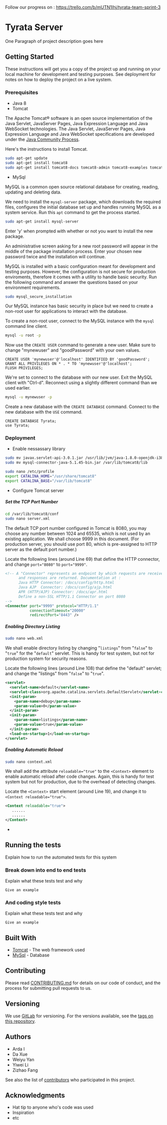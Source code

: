 Follow our progress on : https://trello.com/b/mUTN1Ihj/tyrata-team-sprint-3
# Tyrata Server

One Paragraph of project description goes here

## Getting Started

These instructions will get you a copy of the project up and running on your local machine for development and testing purposes. See deployment for notes on how to deploy the project on a live system.

### Prerequisites

- Java 8
- Tomcat

The Apache Tomcat® software is an open source implementation of the Java Servlet, JavaServer Pages, Java Expression Language and Java WebSocket technologies. The Java Servlet, JavaServer Pages, Java Expression Language and Java WebSocket specifications are developed under the [Java Community Process](http://jcp.org/en/introduction/overview).

Here's the instructions to install Tomcat.

```bash
sudo apt-get update
sudo apt-get install tomcat8
sudo apt-get install tomcat8-docs tomcat8-admin tomcat8-examples tomcat8-user #suggested
```

- MySql

MySQL is a common open source relational database for creating, reading, updating and deleting data.

We need to install the `mysql-server` package, which downloads the required files, configures the initial database set up and handles running MySQL as a system service. Run this `apt` command to get the process started.

```bash
sudo apt-get install mysql-server
```

Enter 'y' when prompted with whether or not you want to install the new package.

An administrative screen asking for a new root password will appear in the middle of the package installation process. Enter your chosen new password twice and the installation will continue.

MySQL is installed with a basic configuration meant for development and testing purposes. However, the configuration is not secure for production enviroments, therefore it comes with a utility to handle basic security. Run the following command and answer the questions based on your environment requirements.

```bash
sudo mysql_secure_installation
```

Our MySQL instance has basic security in place but we need to create a non-root user for applications to interact with the database.

To create a non-root user, connect to the MySQL instance with the `mysql` command line client.

```bash
mysql -u root -p
```

Now use the `CREATE USER` command to generate a new user. Make sure to change "mynewuser" and "goodPassword" with your own values.

```mysql
CREATE USER 'mynewuser'@'localhost' IDENTIFIED BY 'goodPassword';
GRANT ALL PRIVILEGES ON * . * TO 'mynewuser'@'localhost';
FLUSH PRIVILEGES;
```

We're set to connect to the database with our new user. Exit the MySQL client with "Ctrl-d". Reconnect using a slightly different command than we used earlier.

```bash
mysql -u mynewuser -p
```

Create a new database with the `CREATE DATABASE` command. Connect to the new database with the `USE` command.

```mysql
CREATE DATABASE Tyrata;
use Tyrata;
```



### Deployment

- Enable nessassary library

```bash
sudo mv javax.servlet-api-3.0.1.jar /usr/lib/jvm/java-1.8.0-openjdk-i386/jre/lib/ext/
sudo mv mysql-connector-java-5.1.45-bin.jar /var/lib/tomcat8/lib
```

```bash
sudo nano /etc/profile
export CATALINA_HOME="/usr/share/tomcat8"
export CATALINA_BASE="/var/lib/tomcat8"
```

* Configure Tomcat server

##### Set the TCP Port Number

```Bash
cd /var/lib/tomcat8/conf
sudo nano server.xml
```

The default TCP port number configured in Tomcat is 8080, you may choose any number between 1024 and 65535, which is not used by an existing application. We shall choose 9999 in this document. (For production server, you should use port 80, which is pre-assigned to HTTP server as the default port number.)

Locate the following lines (around Line 69) that define the HTTP connector, and change `port="8080"` to `port="9999"`.

```xml
<!-- A "Connector" represents an endpoint by which requests are received
      and responses are returned. Documentation at :
      Java HTTP Connector: /docs/config/http.html
      Java AJP  Connector: /docs/config/ajp.html
      APR (HTTP/AJP) Connector: /docs/apr.html
      Define a non-SSL HTTP/1.1 Connector on port 8080
-->
<Connector port="9999" protocol="HTTP/1.1"
           connectionTimeout="20000"
           redirectPort="8443" />
```

##### **Enabling Directory Listing**

```Bash
sudo nano web.xml
```

We shall enable directory listing by changing "`listings`" from "`false`" to "`true`" for the "`default`" servlet. This is handy for test system, but not for production system for security reasons.

Locate the following lines (around Line 108) that define the "default" servlet; and change the "listings" from "`false`" to "`true`".

```Xml
<servlet>
  <servlet-name>default</servlet-name>
  <servlet-class>org.apache.catalina.servlets.DefaultServlet</servlet-class>
  <init-param>
    <param-name>debug</param-name>
    <param-value>0</param-value>
  </init-param>
  <init-param>
    <param-name>listings</param-name>
    <param-value>true</param-value>
  </init-param>
  <load-on-startup>1</load-on-startup>
</servlet>
```

##### **Enabling Automatic Reload**

```Bash
sudo nano context.xml
```

We shall add the attribute `reloadable="true"` to the `<Context>` element to enable automatic reload after code changes. Again, this is handy for test system but not for production, due to the overhead of detecting changes.

Locate the `<Context>` start element (around Line 19), and change it to `<Context reloadable="true">`.

```Xml
<Context reloadable="true">
   ......
   ......
</Context>
```

- ​

## Running the tests

Explain how to run the automated tests for this system

### Break down into end to end tests

Explain what these tests test and why

```
Give an example
```

### And coding style tests

Explain what these tests test and why

```
Give an example
```

## Built With

* [Tomcat](http://tomcat.apache.org) - The web framework used
* [MySql](https://www.mysql.com) - Database

## Contributing

Please read [CONTRIBUTING.md](https://gist.github.com/PurpleBooth/b24679402957c63ec426) for details on our code of conduct, and the process for submitting pull requests to us.

## Versioning

We use [GitLab](https://gitlab.oit.duke.edu) for versioning. For the versions available, see the [tags on this repository](git@gitlab.oit.duke.edu:ECE651_S18/tyrata-server.git). 

## Authors

* Arda I
* Da Xue
* Weiyu Yan
* Yiwei Li
* Zizhao Fang

See also the list of [contributors](https://gitlab.oit.duke.edu/ECE651_S18/tyrata-server/graphs/master) who participated in this project.

## Acknowledgments

* Hat tip to anyone who's code was used
* Inspiration
* etc

